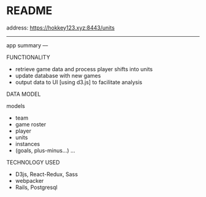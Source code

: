 # README

address: https://hokkey123.xyz:8443/units


---------------------
app summary ––


FUNCTIONALITY

* retrieve game data and process player shifts into units
* update database with new games
* output data to UI [using d3.js] to facilitate analysis


DATA MODEL

models
* team
* game roster
* player
* units
* instances
* (goals, plus-minus...)
...


TECHNOLOGY USED
* D3js, React-Redux, Sass
* webpacker
* Rails, Postgresql
